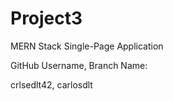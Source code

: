 # Project3
MERN Stack Single-Page Application

GitHub Username, Branch Name: 

crlsedlt42, carlosdlt